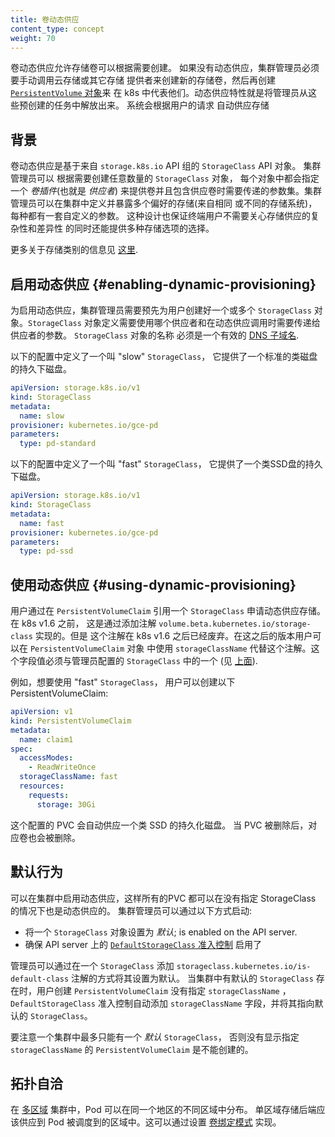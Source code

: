 ```yaml
---
title: 卷动态供应
content_type: concept
weight: 70
---
```

<!--
---
reviewers:
- saad-ali
- jsafrane
- thockin
- msau42
title: Dynamic Volume Provisioning
content_type: concept
weight: 70
---
 -->
<!-- overview -->
<!--
Dynamic volume provisioning allows storage volumes to be created on-demand.
Without dynamic provisioning, cluster administrators have to manually make
calls to their cloud or storage provider to create new storage volumes, and
then create [`PersistentVolume` objects](/docs/concepts/storage/persistent-volumes/)
to represent them in Kubernetes. The dynamic provisioning feature eliminates
the need for cluster administrators to pre-provision storage. Instead, it
automatically provisions storage when it is requested by users.
 -->

卷动态供应允许存储卷可以根据需要创建。 如果没有动态供应，集群管理员必须要手动调用云存储或其它存储
提供者来创建新的存储卷，然后再创建
[`PersistentVolume` 对象](/k8sDocs/docs/concepts/storage/persistent-volumes/)来
在 k8s 中代表他们。动态供应特性就是将管理员从这些预创建的任务中解放出来。 系统会根据用户的请求
自动供应存储

<!-- body -->
<!--
## Background

The implementation of dynamic volume provisioning is based on the API object `StorageClass`
from the API group `storage.k8s.io`. A cluster administrator can define as many
`StorageClass` objects as needed, each specifying a *volume plugin* (aka
*provisioner*) that provisions a volume and the set of parameters to pass to
that provisioner when provisioning.
A cluster administrator can define and expose multiple flavors of storage (from
the same or different storage systems) within a cluster, each with a custom set
of parameters. This design also ensures that end users don't have to worry
about the complexity and nuances of how storage is provisioned, but still
have the ability to select from multiple storage options.

More information on storage classes can be found
[here](/docs/concepts/storage/storage-classes/).
 -->

## 背景

卷动态供应是基于来自 `storage.k8s.io` API 组的 `StorageClass` API 对象。 集群管理员可以
根据需要创建任意数量的 `StorageClass` 对象， 每个对象中都会指定一个 *卷插件*(也就是 *供应者*)
来提供卷并且包含供应卷时需要传递的参数集。集群管理员可以在集群中定义并暴露多个偏好的存储(来自相同
  或不同的存储系统)，每种都有一套自定义的参数。 这种设计也保证终端用户不需要关心存储供应的复杂性和差异性
的同时还能提供多种存储选项的选择。

更多关于存储类别的信息见
[这里](/k8sDocs/docs/concepts/storage/storage-classes/).
<!--
## Enabling Dynamic Provisioning

To enable dynamic provisioning, a cluster administrator needs to pre-create
one or more StorageClass objects for users.
StorageClass objects define which provisioner should be used and what parameters
should be passed to that provisioner when dynamic provisioning is invoked.
The name of a StorageClass object must be a valid
[DNS subdomain name](/docs/concepts/overview/working-with-objects/names#dns-subdomain-names).

The following manifest creates a storage class "slow" which provisions standard
disk-like persistent disks.

```yaml
apiVersion: storage.k8s.io/v1
kind: StorageClass
metadata:
  name: slow
provisioner: kubernetes.io/gce-pd
parameters:
  type: pd-standard
```

The following manifest creates a storage class "fast" which provisions
SSD-like persistent disks.

```yaml
apiVersion: storage.k8s.io/v1
kind: StorageClass
metadata:
  name: fast
provisioner: kubernetes.io/gce-pd
parameters:
  type: pd-ssd
```
 -->

## 启用动态供应 {#enabling-dynamic-provisioning}

为启用动态供应，集群管理员需要预先为用户创建好一个或多个 `StorageClass` 对象。`StorageClass`
对象定义需要使用哪个供应者和在动态供应调用时需要传递给供应者的参数。 `StorageClass` 对象的名称
必须是一个有效的 [DNS 子域名](/k8sDocs/docs/concepts/overview/working-with-objects/names#dns-subdomain-names).

以下的配置中定义了一个叫 "slow" `StorageClass`， 它提供了一个标准的类磁盘的持久下磁盘。

```yaml
apiVersion: storage.k8s.io/v1
kind: StorageClass
metadata:
  name: slow
provisioner: kubernetes.io/gce-pd
parameters:
  type: pd-standard
```

以下的配置中定义了一个叫 "fast" `StorageClass`， 它提供了一个类SSD盘的持久下磁盘。
```yaml
apiVersion: storage.k8s.io/v1
kind: StorageClass
metadata:
  name: fast
provisioner: kubernetes.io/gce-pd
parameters:
  type: pd-ssd
```
<!--
## Using Dynamic Provisioning

Users request dynamically provisioned storage by including a storage class in
their `PersistentVolumeClaim`. Before Kubernetes v1.6, this was done via the
`volume.beta.kubernetes.io/storage-class` annotation. However, this annotation
is deprecated since v1.6. Users now can and should instead use the
`storageClassName` field of the `PersistentVolumeClaim` object. The value of
this field must match the name of a `StorageClass` configured by the
administrator (see [below](#enabling-dynamic-provisioning)).

To select the "fast" storage class, for example, a user would create the
following PersistentVolumeClaim:

```yaml
apiVersion: v1
kind: PersistentVolumeClaim
metadata:
  name: claim1
spec:
  accessModes:
    - ReadWriteOnce
  storageClassName: fast
  resources:
    requests:
      storage: 30Gi
```

This claim results in an SSD-like Persistent Disk being automatically
provisioned. When the claim is deleted, the volume is destroyed.
-->

## 使用动态供应 {#using-dynamic-provisioning}

用户通过在 `PersistentVolumeClaim` 引用一个 `StorageClass` 申请动态供应存储。 在 k8s
v1.6 之前， 这是通过添加注解 `volume.beta.kubernetes.io/storage-class` 实现的。但是
这个注解在 k8s v1.6 之后已经废弃。在这之后的版本用户可以在 `PersistentVolumeClaim` 对象
中使用 `storageClassName` 代替这个注解。这个字段值必须与管理员配置的 `StorageClass` 中的一个
 (见 [上面](#enabling-dynamic-provisioning)).

例如，想要使用 "fast" `StorageClass`， 用户可以创建以下 PersistentVolumeClaim:
```yaml
apiVersion: v1
kind: PersistentVolumeClaim
metadata:
  name: claim1
spec:
  accessModes:
    - ReadWriteOnce
  storageClassName: fast
  resources:
    requests:
      storage: 30Gi
```

这个配置的 PVC 会自动供应一个类 SSD 的持久化磁盘。 当 PVC 被删除后，对应卷也会被删除。
<!--
## Defaulting Behavior

Dynamic provisioning can be enabled on a cluster such that all claims are
dynamically provisioned if no storage class is specified. A cluster administrator
can enable this behavior by:

- Marking one `StorageClass` object as *default*;
- Making sure that the [`DefaultStorageClass` admission controller](/docs/reference/access-authn-authz/admission-controllers/#defaultstorageclass)
  is enabled on the API server.

An administrator can mark a specific `StorageClass` as default by adding the
`storageclass.kubernetes.io/is-default-class` annotation to it.
When a default `StorageClass` exists in a cluster and a user creates a
`PersistentVolumeClaim` with `storageClassName` unspecified, the
`DefaultStorageClass` admission controller automatically adds the
`storageClassName` field pointing to the default storage class.

Note that there can be at most one *default* storage class on a cluster, or
a `PersistentVolumeClaim` without `storageClassName` explicitly specified cannot
be created.
 -->

## 默认行为

可以在集群中启用动态供应，这样所有的PVC 都可以在没有指定 StorageClass 的情况下也是动态供应的。
集群管理员可以通过以下方式启动:

- 将一个 `StorageClass` 对象设置为 *默认*;
  is enabled on the API server.
- 确保 API server 上的
  [`DefaultStorageClass` 准入控制](https://kubernetes.io/docs/reference/access-authn-authz/admission-controllers/#defaultstorageclass)
  启用了

管理员可以通过在一个 `StorageClass` 添加 `storageclass.kubernetes.io/is-default-class`
注解的方式将其设置为默认。 当集群中有默认的 `StorageClass` 存在时，用户创建 `PersistentVolumeClaim`
没有指定 `storageClassName` ，`DefaultStorageClass` 准入控制自动添加 `storageClassName`
字段，并将其指向默认的 `StorageClass`。

要注意一个集群中最多只能有一个 *默认* `StorageClass`， 否则没有显示指定 `storageClassName`
的 `PersistentVolumeClaim` 是不能创建的。
<!--
## Topology Awareness

In [Multi-Zone](/docs/setup/multiple-zones) clusters, Pods can be spread across
Zones in a Region. Single-Zone storage backends should be provisioned in the Zones where
Pods are scheduled. This can be accomplished by setting the [Volume Binding
Mode](/docs/concepts/storage/storage-classes/#volume-binding-mode).
 -->
## 拓扑自洽

在 [多区域](/k8sDocs/docs/setup/multiple-zones) 集群中，Pod 可以在同一个地区的不同区域中分布。
单区域存储后端应该供应到 Pod 被调度到的区域中。这可以通过设置
[卷绑定模式](/k8sDocs/docs/concepts/storage/storage-classes/#volume-binding-mode)
实现。
